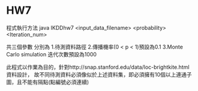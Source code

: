 HW7
===

程式執行方法
java IKDDhw7 \<input_data_filename\> \<probability\> \<Iteration_num\>

共三個參數 分別為 1.待測資料路徑 
                  2.傳播機率(0 < p < 1)預設為0.1 
                  3.Monte Carlo simulation 迭代次數預設為1000

此程式以作業為目的，針對http://snap.stanford.edu/data/loc-brightkite.html 資料設計，
故不同待測資料必須像似於上述資料集，即必須擁有10個以上連通子圖，且不能有隔點(點編號必須連續)
